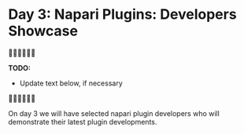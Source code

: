 # Day 3: Napari Plugins: Developers Showcase

🚧🚧🚧🚧🚧🚧

**TODO:** 
 - Update text below, if necessary

🚧🚧🚧🚧🚧🚧

On day 3 we will have selected napari plugin developers who will demonstrate their latest plugin developments.
